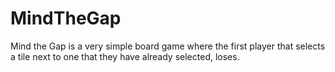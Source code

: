 # MindTheGap
Mind the Gap is a very simple board game where the first player that selects a tile next to one that they have already selected, loses.

